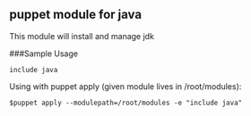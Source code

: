 puppet module for java
----------------------

This module will install and manage jdk

###Sample Usage

```
include java
```

Using with puppet apply (given module lives in /root/modules):

```
$puppet apply --modulepath=/root/modules -e "include java"
```
